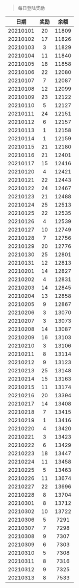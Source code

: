 > 每日登陆奖励


| 日期 |  奖励 | 余额 | 
|:----:|:----:|:----:|
| 20210101 | 20 | 11809 |
| 20210102 | 17 | 11826 |
| 20210103 | 3 | 11829 |
| 20210104 | 11 | 11840 |
| 20210105 | 18 | 11858 |
| 20210106 | 22 | 12080 |
| 20210107 | 7  | 12087 |
| 20210108 |12  | 12099 |
| 20210109 |23  | 12122 |
| 20210110 |5  | 12127 |
| 20210111 |24  | 12151 |
| 20210112 |6  | 12157 |
| 20210113 |1  | 12158 |
| 20210114 |1  | 12159 |
| 20210115 |21  | 12180 |
| 20210116 |21  | 12401 |
| 20210117 |15  | 12416 |
| 20210120 |4  | 12421 |
| 20210121 |22  | 12443 |
| 20210122 |24  | 12467 |
| 20210123 |21  | 12488 |
| 20210124 |25  | 12513 |
| 20210125 |22  | 12535 |
| 20210126 |4  | 12539 |
| 20210127 |10  | 12749 |
| 20210128 |7  | 12756 |
| 20210129 |20  | 12776 |
| 20210130 |25  | 12801 |
| 20210131 |12  | 12813 |
| 20210201 |14  | 12827 |
| 20210202 |4  | 12831 |
| 20210203 |14  | 12845 |
| 20210204 |13  | 12858 |
| 20210205 |9  | 12867 |
| 20210206 |3  | 13070 |
| 20210207 |3  | 13073 |
| 20210208 |14  | 13087 |
| 20210209 |16  | 13103 |
| 20210210 |3  | 13106 |
| 20210211 |8  | 13114 |
| 20210212 |9  | 13123 |
| 20210213 |25  | 13148 |
| 20210214 |15  | 13163 |
| 20210215 |11  | 13174 |
| 20210216 |20  | 13394 |
| 20210217 |14  | 13408 |
| 20210218 |7  | 13415 |
| 20210219 |1  | 13416 |
| 20210220 |4  | 13420 |
| 20210221 |3  | 13423 |
| 20210222 |6  | 13429 |
| 20210223 |18  | 13447 |
| 20210224 |11  | 13458 |
| 20210225 |5  | 13463 |
| 20210226 |11  | 13674 |
| 20210227 |22  | 13696 |
| 20210228 |8  | 13704 |
| 20210301 |8  | 13712 |
| 20210302 |10  | 13722 |
| 20210306 |5  | 7291 |
| 20210307 |7  | 7298 |
| 20210308 |9  | 7307 |
| 20210309 |6  | 7303 |
| 20210310 |5  | 7308 |
| 20210311 |8  | 7316 |
| 20210312 |9  | 7325 |
| 20210313 |8  | 7533 |
